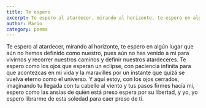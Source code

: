 ```yaml
---
title: Te espero
excerpt: Te espero al atardecer, mirando al horizonte, te espero en algún lugar que aún no hemos definido como nuestro
author: Mario
category: poema
---
```


Te espero al atardecer, mirando al horizonte, te espero en algún lugar que aún no hemos definido como nuestro, pues aún no has venido a mí para vivirnos  y recorrer nuestros caminos y definir nuestros atardeceres. Te espero como los ojos que esperan un eclipse, con paciencia infinita para que acontezcas en mi vida y la maravilles por un instante que quizá se vuelva eterno como el universo. Y aquí estoy, con los ojos cerrados, imaginando tu llegada con tu cabello al viento y tus pasos firmes hacía mi, espero como las ansias de quién está preso espera por su libertad, y yo, yo espero librarme de esta soledad para caer preso de ti. 
